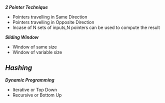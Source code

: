 ***2 Pointer Technique***

- Pointers travelling in Same Direction
- Pointers travelling in Opposite Direction
- Incase of N sets of inputs,N pointers can be used to compute the result

***Sliding Window***

- Window of same size
- Window of variable size

***Hashing***
- 
***Dynamic Programming***
- Iterative or Top Down
- Recursive or Bottom Up

